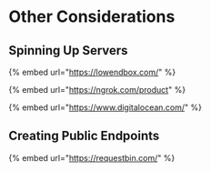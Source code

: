 # Other Considerations

## Spinning Up Servers

{% embed url="https://lowendbox.com/" %}

{% embed url="https://ngrok.com/product" %}

{% embed url="https://www.digitalocean.com/" %}

## Creating Public Endpoints

{% embed url="https://requestbin.com/" %}



